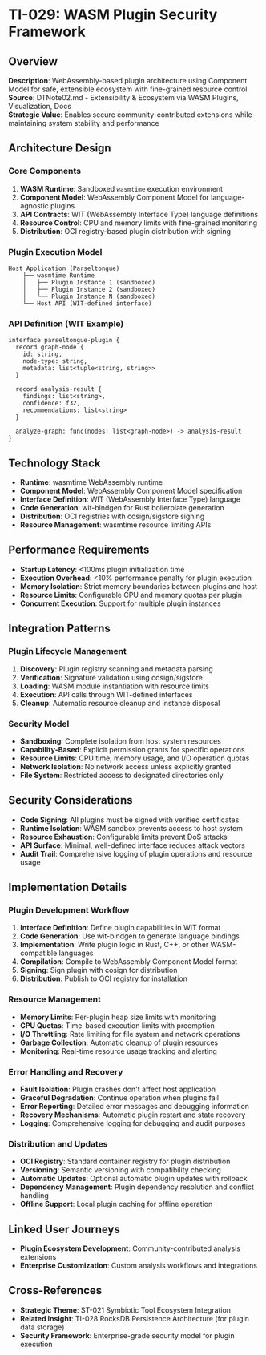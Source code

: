 # TI-029: WASM Plugin Security Framework

## Overview
**Description**: WebAssembly-based plugin architecture using Component Model for safe, extensible ecosystem with fine-grained resource control  
**Source**: DTNote02.md - Extensibility & Ecosystem via WASM Plugins, Visualization, Docs  
**Strategic Value**: Enables secure community-contributed extensions while maintaining system stability and performance

## Architecture Design

### Core Components
1. **WASM Runtime**: Sandboxed `wasmtime` execution environment
2. **Component Model**: WebAssembly Component Model for language-agnostic plugins
3. **API Contracts**: WIT (WebAssembly Interface Type) language definitions
4. **Resource Control**: CPU and memory limits with fine-grained monitoring
5. **Distribution**: OCI registry-based plugin distribution with signing

### Plugin Execution Model
```
Host Application (Parseltongue)
    ├── wasmtime Runtime
    │   ├── Plugin Instance 1 (sandboxed)
    │   ├── Plugin Instance 2 (sandboxed)
    │   └── Plugin Instance N (sandboxed)
    └── Host API (WIT-defined interface)
```

### API Definition (WIT Example)
```wit
interface parseltongue-plugin {
  record graph-node {
    id: string,
    node-type: string,
    metadata: list<tuple<string, string>>
  }
  
  record analysis-result {
    findings: list<string>,
    confidence: f32,
    recommendations: list<string>
  }
  
  analyze-graph: func(nodes: list<graph-node>) -> analysis-result
}
```

## Technology Stack
- **Runtime**: wasmtime WebAssembly runtime
- **Component Model**: WebAssembly Component Model specification
- **Interface Definition**: WIT (WebAssembly Interface Type) language
- **Code Generation**: wit-bindgen for Rust boilerplate generation
- **Distribution**: OCI registries with cosign/sigstore signing
- **Resource Management**: wasmtime resource limiting APIs

## Performance Requirements
- **Startup Latency**: <100ms plugin initialization time
- **Execution Overhead**: <10% performance penalty for plugin execution
- **Memory Isolation**: Strict memory boundaries between plugins and host
- **Resource Limits**: Configurable CPU and memory quotas per plugin
- **Concurrent Execution**: Support for multiple plugin instances

## Integration Patterns

### Plugin Lifecycle Management
1. **Discovery**: Plugin registry scanning and metadata parsing
2. **Verification**: Signature validation using cosign/sigstore
3. **Loading**: WASM module instantiation with resource limits
4. **Execution**: API calls through WIT-defined interfaces
5. **Cleanup**: Automatic resource cleanup and instance disposal

### Security Model
- **Sandboxing**: Complete isolation from host system resources
- **Capability-Based**: Explicit permission grants for specific operations
- **Resource Limits**: CPU time, memory usage, and I/O operation quotas
- **Network Isolation**: No network access unless explicitly granted
- **File System**: Restricted access to designated directories only

## Security Considerations
- **Code Signing**: All plugins must be signed with verified certificates
- **Runtime Isolation**: WASM sandbox prevents access to host system
- **Resource Exhaustion**: Configurable limits prevent DoS attacks
- **API Surface**: Minimal, well-defined interface reduces attack vectors
- **Audit Trail**: Comprehensive logging of plugin operations and resource usage

## Implementation Details

### Plugin Development Workflow
1. **Interface Definition**: Define plugin capabilities in WIT format
2. **Code Generation**: Use wit-bindgen to generate language bindings
3. **Implementation**: Write plugin logic in Rust, C++, or other WASM-compatible languages
4. **Compilation**: Compile to WebAssembly Component Model format
5. **Signing**: Sign plugin with cosign for distribution
6. **Distribution**: Publish to OCI registry for installation

### Resource Management
- **Memory Limits**: Per-plugin heap size limits with monitoring
- **CPU Quotas**: Time-based execution limits with preemption
- **I/O Throttling**: Rate limiting for file system and network operations
- **Garbage Collection**: Automatic cleanup of plugin resources
- **Monitoring**: Real-time resource usage tracking and alerting

### Error Handling and Recovery
- **Fault Isolation**: Plugin crashes don't affect host application
- **Graceful Degradation**: Continue operation when plugins fail
- **Error Reporting**: Detailed error messages and debugging information
- **Recovery Mechanisms**: Automatic plugin restart and state recovery
- **Logging**: Comprehensive logging for debugging and audit purposes

### Distribution and Updates
- **OCI Registry**: Standard container registry for plugin distribution
- **Versioning**: Semantic versioning with compatibility checking
- **Automatic Updates**: Optional automatic plugin updates with rollback
- **Dependency Management**: Plugin dependency resolution and conflict handling
- **Offline Support**: Local plugin caching for offline operation

## Linked User Journeys
- **Plugin Ecosystem Development**: Community-contributed analysis extensions
- **Enterprise Customization**: Custom analysis workflows and integrations

## Cross-References
- **Strategic Theme**: ST-021 Symbiotic Tool Ecosystem Integration
- **Related Insight**: TI-028 RocksDB Persistence Architecture (for plugin data storage)
- **Security Framework**: Enterprise-grade security model for plugin execution